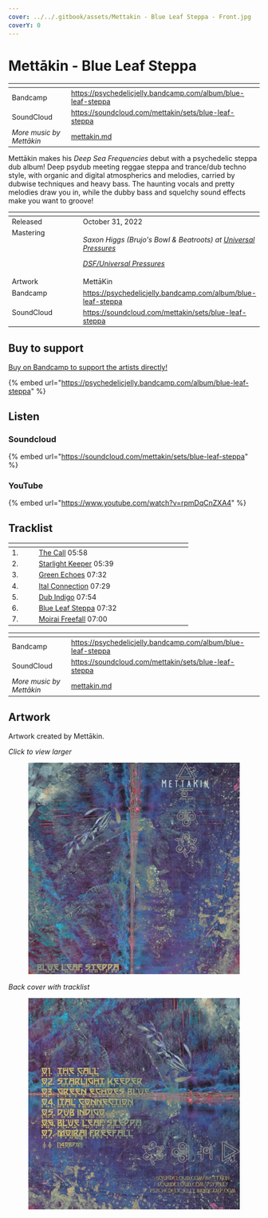 ```yaml
---
cover: ../../.gitbook/assets/Mettakin - Blue Leaf Steppa - Front.jpg
coverY: 0
---
```


# Mettākin - Blue Leaf Steppa

<table data-view="cards"><thead><tr><th></th><th data-hidden data-card-target data-type="content-ref"></th></tr></thead><tbody><tr><td>Bandcamp</td><td><a href="https://psychedelicjelly.bandcamp.com/album/blue-leaf-steppa">https://psychedelicjelly.bandcamp.com/album/blue-leaf-steppa</a></td></tr><tr><td>SoundCloud</td><td><a href="https://soundcloud.com/mettakin/sets/blue-leaf-steppa">https://soundcloud.com/mettakin/sets/blue-leaf-steppa</a></td></tr><tr><td><em>More music by Mettākin</em></td><td><a href="../../artists/music/mettakin.md">mettakin.md</a></td></tr></tbody></table>

Mettākin makes his _Deep Sea Frequencies_ debut with a psychedelic steppa dub album! Deep psydub meeting reggae steppa and trance/dub techno style, with organic and digital atmospherics and melodies, carried by dubwise techniques and heavy bass. The haunting vocals and pretty melodies draw you in, while the dubby bass and squelchy sound effects make you want to groove!

<table data-header-hidden><thead><tr><th width="156" valign="top"></th><th></th></tr></thead><tbody><tr><td valign="top">Released</td><td>October 31, 2022</td></tr><tr><td valign="top">Mastering</td><td><p><em>Saxon Higgs (Brujo's Bowl &#x26; Beatroots) at</em> <a href="https://www.facebook.com/universalpressures"><em>Universal Pressures</em></a> </p><p><a href="../../artists/mastering/universal-pressures.md"><em>DSF/Universal Pressures</em></a> </p></td></tr><tr><td valign="top">Artwork</td><td>MettāKin</td></tr><tr><td valign="top">Bandcamp</td><td><a href="https://psychedelicjelly.bandcamp.com/album/blue-leaf-steppa">https://psychedelicjelly.bandcamp.com/album/blue-leaf-steppa</a></td></tr><tr><td valign="top">SoundCloud</td><td><a href="https://soundcloud.com/mettakin/sets/blue-leaf-steppa">https://soundcloud.com/mettakin/sets/blue-leaf-steppa</a> </td></tr></tbody></table>

## Buy to support

[Buy on Bandcamp to support the artists directly!](https://psychedelicjelly.bandcamp.com/album/blue-leaf-steppa)&#x20;

{% embed url="https://psychedelicjelly.bandcamp.com/album/blue-leaf-steppa" %}

## Listen

### Soundcloud

{% embed url="https://soundcloud.com/mettakin/sets/blue-leaf-steppa" %}

### YouTube

{% embed url="https://www.youtube.com/watch?v=rpmDqCnZXA4" %}

## Tracklist

<table data-header-hidden><thead><tr><th width="40"></th><th width="199"></th><th width="80"></th></tr></thead><tbody><tr><td>1.</td><td><a href="https://psychedelicjelly.bandcamp.com/track/the-call">The Call</a> 05:58</td><td></td></tr><tr><td>2.</td><td><a href="https://psychedelicjelly.bandcamp.com/track/starlight-keeper">Starlight Keeper</a> 05:39</td><td></td></tr><tr><td>3.</td><td><a href="https://psychedelicjelly.bandcamp.com/track/green-echoes">Green Echoes</a> 07:32</td><td></td></tr><tr><td>4.</td><td><a href="https://psychedelicjelly.bandcamp.com/track/ital-connection">Ital Connection</a> 07:29</td><td></td></tr><tr><td>5.</td><td><a href="https://psychedelicjelly.bandcamp.com/track/dub-indigo">Dub Indigo</a> 07:54</td><td></td></tr><tr><td>6.</td><td><a href="https://psychedelicjelly.bandcamp.com/track/blue-leaf-steppa">Blue Leaf Steppa</a> 07:32</td><td></td></tr><tr><td>7.</td><td><a href="https://psychedelicjelly.bandcamp.com/track/moirai-freefall">Moirai Freefall</a> 07:00</td><td></td></tr></tbody></table>

<table data-view="cards"><thead><tr><th></th><th data-hidden data-card-target data-type="content-ref"></th></tr></thead><tbody><tr><td>Bandcamp</td><td><a href="https://psychedelicjelly.bandcamp.com/album/blue-leaf-steppa">https://psychedelicjelly.bandcamp.com/album/blue-leaf-steppa</a></td></tr><tr><td>SoundCloud</td><td><a href="https://soundcloud.com/mettakin/sets/blue-leaf-steppa">https://soundcloud.com/mettakin/sets/blue-leaf-steppa</a></td></tr><tr><td><em>More music by Mettākin</em></td><td><a href="../../artists/music/mettakin.md">mettakin.md</a></td></tr></tbody></table>

## Artwork

Artwork created by Mettākin.

_Click to view larger_

<figure><img src="../../.gitbook/assets/Mettakin - Blue Leaf Steppa - Front.jpg" alt=""><figcaption></figcaption></figure>

_Back cover with tracklist_

<figure><img src="../../.gitbook/assets/Mettakin - Blue Leaf Steppa - Back.jpg" alt=""><figcaption></figcaption></figure>
